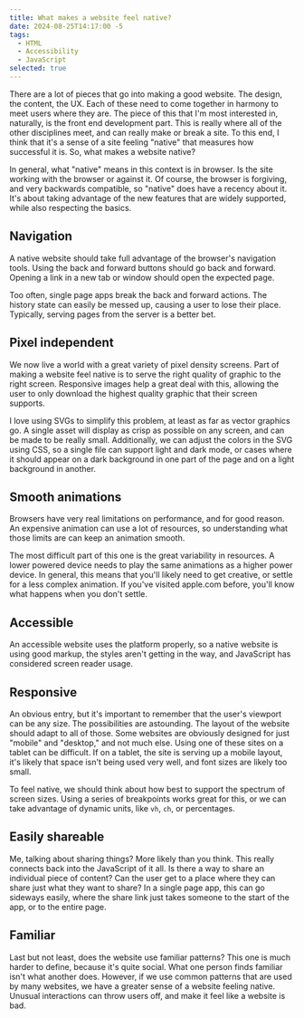 ```yaml
---
title: What makes a website feel native?
date: 2024-08-25T14:17:00 -5
tags:
  - HTML
  - Accessibility
  - JavaScript
selected: true
---
```

There are a lot of pieces that go into making a good website. The design, the content, the UX. Each of these need to come together in harmony to meet users where they are. The piece of this that I'm most interested in, naturally, is the front end development part. This is really where all of the other disciplines meet, and can really make or break a site. To this end, I think that it's a sense of a site feeling "native" that measures how successful it is. So, what makes a website native?

In general, what "native" means in this context is in browser. Is the site working with the browser or against it. Of course, the browser is forgiving, and very backwards compatible, so "native" does have a recency about it. It's about taking advantage of the new features that are widely supported, while also respecting the basics.

## Navigation
A native website should take full advantage of the browser's navigation tools. Using the back and forward buttons should go back and forward. Opening a link in a new tab or window should open the expected page.

Too often, single page apps break the back and forward actions. The history state can easily be messed up, causing a user to lose their place. Typically, serving pages from the server is a better bet.

## Pixel independent
We now live a world with a great variety of pixel density screens. Part of making a website feel native is to serve the right quality of graphic to the right screen. Responsive images help a great deal with this, allowing the user to only download the highest quality graphic that their screen supports.

I love using SVGs to simplify this problem, at least as far as vector graphics go. A single asset will display as crisp as possible on any screen, and can be made to be really small. Additionally, we can adjust the colors in the SVG using CSS, so a single file can support light and dark mode, or cases where it should appear on a dark background in one part of the page and on a light background in another.

## Smooth animations
Browsers have very real limitations on performance, and for good reason. An expensive animation can use a lot of resources, so understanding what those limits are can keep an animation smooth.

The most difficult part of this one is the great variability in resources. A lower powered device needs to play the same animations as a higher power device. In general, this means that you'll likely need to get creative, or settle for a less complex animation. If you've visited apple.com before, you'll know what happens when you don't settle.

## Accessible
An accessible website uses the platform properly, so a native website is using good markup, the styles aren't getting in the way, and JavaScript has considered screen reader usage.

## Responsive
An obvious entry, but it's important to remember that the user's viewport can be any size. The possibilities are astounding. The layout of the website should adapt to all of those. Some websites are obviously designed for just "mobile" and "desktop," and not much else. Using one of these sites on a tablet can be difficult. If on a tablet, the site is serving up a mobile layout, it's likely that space isn't being used very well, and font sizes are likely too small.

To feel native, we should think about how best to support the spectrum of screen sizes. Using a series of breakpoints works great for this, or we can take advantage of dynamic units, like `vh`, `ch`, or percentages.

## Easily shareable
Me, talking about sharing things? More likely than you think. This really connects back into the JavaScript of it all. Is there a way to share an individual piece of content? Can the user get to a place where they can share just what they want to share? In a single page app, this can go sideways easily, where the share link just takes someone to the start of the app, or to the entire page.

## Familiar
Last but not least, does the website use familiar patterns? This one is much harder to define, because it's quite social. What one person finds familiar isn't what another does. However, if we use common patterns that are used by many websites, we have a greater sense of a website feeling native. Unusual interactions can throw users off, and make it feel like a website is bad.